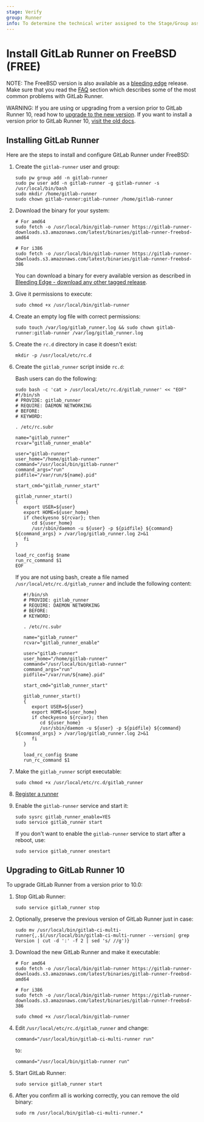 ```yaml
---
stage: Verify
group: Runner
info: To determine the technical writer assigned to the Stage/Group associated with this page, see https://about.gitlab.com/handbook/engineering/ux/technical-writing/#assignments
---
```


# Install GitLab Runner on FreeBSD **(FREE)**

NOTE:
The FreeBSD version is also available as a [bleeding edge](bleeding-edge.md)
release. Make sure that you read the [FAQ](../faq/index.md) section which
describes some of the most common problems with GitLab Runner.

WARNING:
If you are using or upgrading from a version prior to GitLab Runner 10, read how
to [upgrade to the new version](#upgrading-to-gitlab-runner-10). If you want
to install a version prior to GitLab Runner 10, [visit the old docs](old.md).

## Installing GitLab Runner

Here are the steps to install and configure GitLab Runner under FreeBSD:

1. Create the `gitlab-runner` user and group:

   ```shell
   sudo pw group add -n gitlab-runner
   sudo pw user add -n gitlab-runner -g gitlab-runner -s /usr/local/bin/bash
   sudo mkdir /home/gitlab-runner
   sudo chown gitlab-runner:gitlab-runner /home/gitlab-runner
   ```

1. Download the binary for your system:

   ```shell
   # For amd64
   sudo fetch -o /usr/local/bin/gitlab-runner https://gitlab-runner-downloads.s3.amazonaws.com/latest/binaries/gitlab-runner-freebsd-amd64

   # For i386
   sudo fetch -o /usr/local/bin/gitlab-runner https://gitlab-runner-downloads.s3.amazonaws.com/latest/binaries/gitlab-runner-freebsd-386
   ```

   You can download a binary for every available version as described in
   [Bleeding Edge - download any other tagged release](bleeding-edge.md#download-any-other-tagged-release).

1. Give it permissions to execute:

   ```shell
   sudo chmod +x /usr/local/bin/gitlab-runner
   ```

1. Create an empty log file with correct permissions:

   ```shell
   sudo touch /var/log/gitlab_runner.log && sudo chown gitlab-runner:gitlab-runner /var/log/gitlab_runner.log
   ```

1. Create the `rc.d` directory in case it doesn't exist:

   ```shell
   mkdir -p /usr/local/etc/rc.d
   ```

1. Create the `gitlab_runner` script inside `rc.d`:

   Bash users can do the following:

      ```shell
      sudo bash -c 'cat > /usr/local/etc/rc.d/gitlab_runner' << "EOF"
      #!/bin/sh
      # PROVIDE: gitlab_runner
      # REQUIRE: DAEMON NETWORKING
      # BEFORE:
      # KEYWORD:

      . /etc/rc.subr

      name="gitlab_runner"
      rcvar="gitlab_runner_enable"

      user="gitlab-runner"
      user_home="/home/gitlab-runner"
      command="/usr/local/bin/gitlab-runner"
      command_args="run"
      pidfile="/var/run/${name}.pid"

      start_cmd="gitlab_runner_start"

      gitlab_runner_start()
      {
         export USER=${user}
         export HOME=${user_home}
         if checkyesno ${rcvar}; then
            cd ${user_home}
            /usr/sbin/daemon -u ${user} -p ${pidfile} ${command} ${command_args} > /var/log/gitlab_runner.log 2>&1
         fi
      }

      load_rc_config $name
      run_rc_command $1
      EOF
      ```

   If you are not using bash, create a file named `/usr/local/etc/rc.d/gitlab_runner` and include the following content:

   ```shell
      #!/bin/sh
      # PROVIDE: gitlab_runner
      # REQUIRE: DAEMON NETWORKING
      # BEFORE:
      # KEYWORD:

      . /etc/rc.subr

      name="gitlab_runner"
      rcvar="gitlab_runner_enable"

      user="gitlab-runner"
      user_home="/home/gitlab-runner"
      command="/usr/local/bin/gitlab-runner"
      command_args="run"
      pidfile="/var/run/${name}.pid"

      start_cmd="gitlab_runner_start"

      gitlab_runner_start()
      {
         export USER=${user}
         export HOME=${user_home}
         if checkyesno ${rcvar}; then
            cd ${user_home}
            /usr/sbin/daemon -u ${user} -p ${pidfile} ${command} ${command_args} > /var/log/gitlab_runner.log 2>&1
         fi
      }

      load_rc_config $name
      run_rc_command $1
   ```

1. Make the `gitlab_runner` script executable:

   ```shell
   sudo chmod +x /usr/local/etc/rc.d/gitlab_runner
   ```

1. [Register a runner](../register/index.md)
1. Enable the `gitlab-runner` service and start it:

   ```shell
   sudo sysrc gitlab_runner_enable=YES
   sudo service gitlab_runner start
   ```

   If you don't want to enable the `gitlab-runner` service to start after a
   reboot, use:

   ```shell
   sudo service gitlab_runner onestart
   ```

## Upgrading to GitLab Runner 10

To upgrade GitLab Runner from a version prior to 10.0:

1. Stop GitLab Runner:

   ```shell
   sudo service gitlab_runner stop
   ```

1. Optionally, preserve the previous version of GitLab Runner just in case:

   ```shell
   sudo mv /usr/local/bin/gitlab-ci-multi-runner{,.$(/usr/local/bin/gitlab-ci-multi-runner --version| grep Version | cut -d ':' -f 2 | sed 's/ //g')}
   ```

1. Download the new GitLab Runner and make it executable:

   ```shell
   # For amd64
   sudo fetch -o /usr/local/bin/gitlab-runner https://gitlab-runner-downloads.s3.amazonaws.com/latest/binaries/gitlab-runner-freebsd-amd64

   # For i386
   sudo fetch -o /usr/local/bin/gitlab-runner https://gitlab-runner-downloads.s3.amazonaws.com/latest/binaries/gitlab-runner-freebsd-386

   sudo chmod +x /usr/local/bin/gitlab-runner
   ```

1. Edit `/usr/local/etc/rc.d/gitlab_runner` and change:

   ```shell
   command="/usr/local/bin/gitlab-ci-multi-runner run"
   ```

   to:

   ```shell
   command="/usr/local/bin/gitlab-runner run"
   ```

1. Start GitLab Runner:

   ```shell
   sudo service gitlab_runner start
   ```

1. After you confirm all is working correctly, you can remove the old binary:

   ```shell
   sudo rm /usr/local/bin/gitlab-ci-multi-runner.*
   ```
